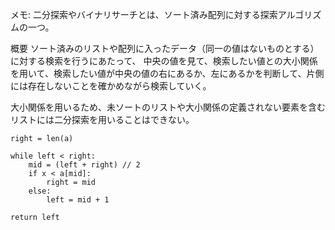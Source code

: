 メモ:
二分探索やバイナリサーチとは、ソート済み配列に対する探索アルゴリズムの一つ。

概要
ソート済みのリストや配列に入ったデータ（同一の値はないものとする）に対する検索を行うにあたって、 中央の値を見て、検索したい値との大小関係を用いて、検索したい値が中央の値の右にあるか、左にあるかを判断して、片側には存在しないことを確かめながら検索していく。

大小関係を用いるため、未ソートのリストや大小関係の定義されない要素を含むリストには二分探索を用いることはできない。

```
right = len(a)

while left < right:
    mid = (left + right) // 2
    if x < a[mid]:
        right = mid
    else:
        left = mid + 1

return left
```
